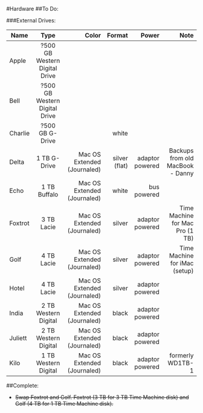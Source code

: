 #Hardware
##To Do:


###External Drives:

| Name    |  Type   | Color | Format | Power | Note |
|---------|:-------:|--------:|-------:|--------:|--------:|
| Apple   | ?500 GB Western Digital Drive  | |  |  |  | 
| Bell    | ?500 GB Western Digital Drive  | |  |  |  |  
| Charlie | ?500 GB G-Drive      |                             | white         |  |  | 
| Delta   | 1 TB G-Drive         | Mac OS Extended (Journaled) | silver (flat) | adaptor powered | Backups from old MacBook - Danny | 
| Echo    | 1 TB Buffalo         | Mac OS Extended (Journaled) | white  | bus powered     |  | 
| Foxtrot | 3 TB Lacie           | Mac OS Extended (Journaled) | silver | adaptor powered | Time Machine for Mac Pro (1 TB) | 
| Golf    | 4 TB Lacie           | Mac OS Extended (Journaled) | silver | adaptor powered | Time Machine for iMac (setup)   | 
| Hotel   | 4 TB Lacie           | Mac OS Extended (Journaled) | silver | adaptor powered |  | 
| India   | 2 TB Western Digital | Mac OS Extended (Journaled) | black  | adaptor powered |  | 
| Juliett | 2 TB Western Digital | Mac OS Extended (Journaled) | black  |  adaptor powered |  | 
| Kilo    | 1 TB Western Digital | Mac OS Extended (Journaled) | black  |  adaptor powered | formerly WD1TB-1 |

##Complete:
* <strike> Swap Foxtrot and Golf. Foxtrot (3 TB for 3 TB Time Machine disk) and Golf (4 TB for 1 TB Time Machine disk). </strike> 
